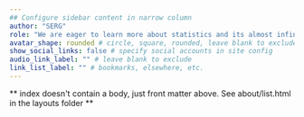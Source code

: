 ```yaml
---
## Configure sidebar content in narrow column
author: "SERG"
role: "We are eager to learn more about statistics and its almost infine appplications in many different fields. Let's collaborate!"
avatar_shape: rounded # circle, square, rounded, leave blank to exclude
show_social_links: false # specify social accounts in site config
audio_link_label: "" # leave blank to exclude
link_list_label: "" # bookmarks, elsewhere, etc.
---
```


** index doesn't contain a body, just front matter above.
See about/list.html in the layouts folder **